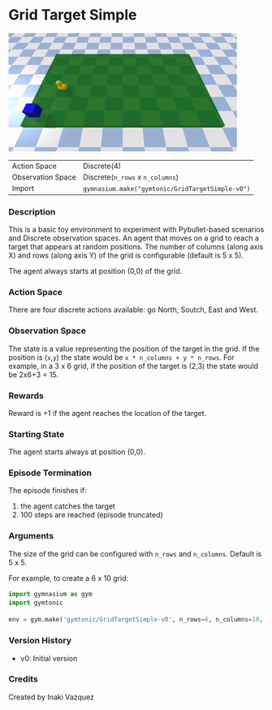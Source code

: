 # Grid Target Simple

![Grid Target](images/grid_target.gif)


|   |   |
|---|---|
| Action Space | Discrete(4) |
| Observation Space | Discrete(`n_rows` x `n_columns`) |
| Import | `gymnasium.make("gymtonic/GridTargetSimple-v0")` | 


### Description
This is a basic toy environment to experiment with Pybullet-based scenarios and Discrete observation spaces. An agent that moves on a grid to reach a target that appears at random positions. The number of columns (along axis X) and rows (along axis Y) of the grid is configurable (default is 5 x 5).

The agent always starts at position (0,0) of the grid.

### Action Space
There are four discrete actions available: go North, Soutch, East and West.

### Observation Space
The state is a value representing the position of the target in the grid. If the position is (`x`,`y`) the state would be `x * n_columns + y * n_rows`. For example, in a 3 x 6 grid, if the position of the target is (2,3) the state would be 2x6+3 = 15. 

### Rewards
Reward is +1 if the agent reaches the location of the target.

### Starting State
The agent starts always at position (0,0).

### Episode Termination
The episode finishes if:
1) the agent catches the target
2) 100 steps are reached (episode truncated)

### Arguments
The size of the grid can be configured with `n_rows` and `n_columns`. Default is 5 x 5.

For example, to create a 6 x 10 grid:
```python
import gymnasium as gym
import gymtonic

env = gym.make('gymtonic/GridTargetSimple-v0', n_rows=6, n_columns=10, render_mode='human')
```

### Version History
- v0: Initial version

<!-- ### References -->

### Credits
Created by Inaki Vazquez
